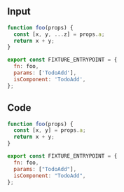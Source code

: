 
## Input

```javascript
function foo(props) {
  const [x, y, ...z] = props.a;
  return x + y;
}

export const FIXTURE_ENTRYPOINT = {
  fn: foo,
  params: ['TodoAdd'],
  isComponent: 'TodoAdd',
};

```

## Code

```javascript
function foo(props) {
  const [x, y] = props.a;
  return x + y;
}

export const FIXTURE_ENTRYPOINT = {
  fn: foo,
  params: ["TodoAdd"],
  isComponent: "TodoAdd",
};

```
      